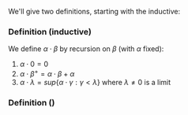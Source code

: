 We'll give two definitions, starting with the inductive:
### Definition (inductive)
We define $\alpha \cdot \beta$ by recursion on $\beta$ (with $\alpha$ fixed):
1. $\alpha \cdot 0=0$
2. $\alpha \cdot \beta^{+}=\alpha \cdot \beta+\alpha$
3. $\alpha \cdot \lambda=sup \{ \alpha \cdot \gamma:\gamma<\lambda \}$ where $\lambda\neq 0$ is a limit

### Definition ()